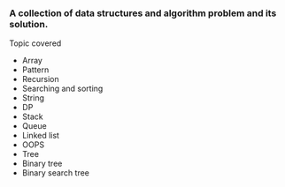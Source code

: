 ### A collection of data structures and algorithm problem and its solution.
Topic covered
- Array
- Pattern
- Recursion
- Searching and sorting
- String
- DP
- Stack
- Queue
- Linked list
- OOPS
- Tree
- Binary tree
- Binary search tree